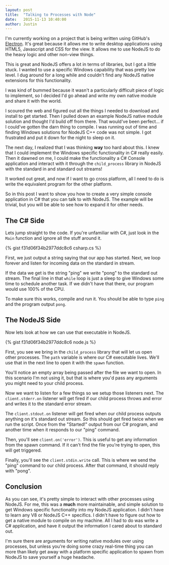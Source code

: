 ```yaml
---
layout: post
title:  "Talking to Processes with Node"
date:   2015-11-13 10:40:00
author: Justin
---
```


I'm currently working on a project that is being written using GitHub's [Electron](https://github.com/atom/electron).
It's great because it allows me to write desktop applications using HTML5, Javascript and CSS for the view. It allows
me to use NodeJS to do the heavy logic and other non-view things.

This is great and NodeJS offers a lot in terms of libraries, but I got a little stuck. I wanted to use a specific
Windows capability that was pretty low level. I dug around for a long while and couldn't find any NodeJS native
extensions for this functionality.

I was kind of bummed because it wasn't a particularly difficult piece of logic to implement, so I decided I'd go ahead
and write my own native module and share it with the world.

I scoured the web and figured out all the things I needed to download and install to get started. Then I pulled down an
example NodeJS native module solution and thought I'd build off from there. That would've been perfect... if I could've
gotten the darn thing to compile. I was running out of time and finding Windows solutions for NodeJS C++ code was not
simple. I got frustrated and put it down for the night to sleep on it.

The next day, I realized that I was thinking **way** too hard about this. I knew that I could implement the Windows specific
functionality in C# really easily. Then it dawned on me, I could make the functionality a C# Console application
and interact with it through the `child_process` library in NodeJS with the standard in and standard out streams!

It worked out great, and now if I want to go cross platform, all I need to do is write the equivalent program for the other
platform.

So in this post I want to show you how to create a very simple console application in C# that you can talk to with NodeJS.
The example will be trivial, but you will be able to see how to expand it for other needs.

## The C# Side

Lets jump straight to the code. If you're unfamiliar with C#, just look in the `Main` function and ignore all the stuff
around it.

{% gist f31d06f34b2977ddc8c6 csharp.cs %}

First, we just output a string saying that our app has started. Next, we loop forever and listen for incoming data on the
standard in stream.

If the data we get is the string "ping" we write "pong" to the standard out stream. The final line in that `while` loop
is just a sleep to give Windows some time to schedule another task. If we didn't have that there, our program would use
100% of the CPU.

To make sure this works, compile and run it. You should be able to type `ping` and the program output `pong`.

## The NodeJS Side

Now lets look at how we can use that executable in NodeJS.

{% gist f31d06f34b2977ddc8c6 node.js %}

First, you see we bring in the `child_process` library that will let us open other processes. The `path` variable is where
our C# executable lives. We'll use that in the next line to open it with the `spawn` function.

You'll notice an empty array being passed after the file we want to open. In this scenario I'm not using it, but that is
where you'd pass any arguments you might need to your child process.

Now we want to listen for a few things so we setup those listeners next. The `client.stderr.on` listener will get fired
if our child process throws and error and writes it to the standard error stream.

The `client.stdout.on` listener will get fired when our child process outputs anything on it's standard out stream. So this
should get fired twice when we run the script. Once from the "Started!" output from our C# program, and another time
when it responds to our "ping" command.

Then, you'll see `client.on('error')`. This is useful to get any information from the spawn command. If it can't find the
file you're trying to open, this will get triggered.

Finally, you'll see the `client.stdin.write` call. This is where we send the "ping" command to our child process. After
that command, it should reply with "pong".

## Conclusion

As you can see, it's pretty simple to interact with other processes using NodeJS. For me, this was a **much** more
maintainable, and simple solution to get Windows specific functionality into my NodeJS application. I didn't have to
learn any V8 or NodeJS C++ specifics. I didn't have to figure out how to get a native module to compile on my machine.
All I had to do was write a C# application, and have it output the information I cared about to standard out.

I'm sure there are arguments for writing native modules over using processes, but unless you're doing some crazy real-time
thing you can more than likely get away with a platform specific application to spawn from NodeJS to save yourself
a huge headache.
